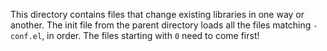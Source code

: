 This directory contains files that change existing libraries in one
way or another. The init file from the parent directory loads all the
files matching `-conf.el`, in order. The files starting with `0` need
to come first!

